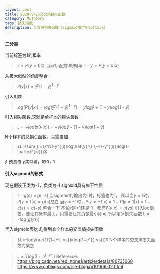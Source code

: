 ```yaml
---
layout: post
title: 2020-8-25交叉熵损失函数
category: MLTheory
tags: 损失函数
description: 交叉熵损失函数（sigmoid推广到softmax）
---
```


#### 二分类
当前标签为1的概率
>$\hat{y}=P(y=1|x)$
当前标签为0的概率
>$1-\hat{y}=P(y=0|x)$

从极大似然的角度整合
>$P(y|x)=\hat{y}^y(1-\hat{y})^{1-y}$

引入对数
>$log(P(y|x))=log(\hat{y}^y(1-\hat{y})^{1-y})=ylog\hat{y}+(1-y)log(1-\hat{y})$

引入损失函数,这就是单样本的损失函数
>$L=-log(p(y|x))=-ylog\hat{y}-(1-y)log(1-\hat{y})$

N个样本的总损失函数，只需累加
>$L=\sum_{i=1}^N{-y^{(i)}log\hat{y}^{(i)}-(1-y^{(i)})log(1-\hat{y}^{(i)})}$

$\hat{y}$ 预测值 $y$实际值，取0，1

#### 引入sigmoid的形式
现在假设正类为+1，负类为-1
sigmoid具有如下性质
>$1-g(s)=g(-s)$
>当sigmoid的输出为1时，标签也为1，
>所以当$y=1$时，$P(y=1|x)=g(s)$成立
>当$y=-1$时，$P(y=-1|x)=1-P(y=1|x)=1-g(s)=g(-s)$
>整合一下
>不论y是+1还是-1，都有$P(y|x)=g(ys)$
>引入log函数，要让其概率最大，只需要让其负数最小即可,所以定义损失函数
>$L=-log(g(ys))$
>
代入sigmoid表达式,得到单个样本的交叉熵损失函数
>$L=-log\frac{1}{1+e^{-ys}}=log(1+e^{(-ys)})$
N个样本的交叉熵损失函数为累加

>$L=\sum{log(1+e^{(-ys)})}$
Reference:
https://blog.csdn.net/red_stone1/article/details/80735068
https://www.cnblogs.com/lijie-blog/p/10166002.html